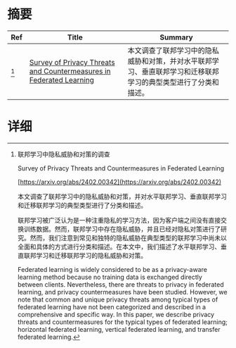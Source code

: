 # 摘要

| Ref | Title | Summary |
| --- | --- | --- |
| [^1] | [Survey of Privacy Threats and Countermeasures in Federated Learning](https://arxiv.org/abs/2402.00342) | 本文调查了联邦学习中的隐私威胁和对策，并对水平联邦学习、垂直联邦学习和迁移联邦学习的典型类型进行了分类和描述。 |

# 详细

[^1]: 联邦学习中隐私威胁和对策的调查

    Survey of Privacy Threats and Countermeasures in Federated Learning

    [https://arxiv.org/abs/2402.00342](https://arxiv.org/abs/2402.00342)

    本文调查了联邦学习中的隐私威胁和对策，并对水平联邦学习、垂直联邦学习和迁移联邦学习的典型类型进行了分类和描述。

    

    联邦学习被广泛认为是一种注重隐私的学习方法，因为客户端之间没有直接交换训练数据。然而，联邦学习中存在隐私威胁，并且已经对隐私对策进行了研究。然而，我们注意到常见和独特的隐私威胁在典型类型的联邦学习中尚未以全面和具体的方式进行分类和描述。在本文中，我们描述了水平联邦学习、垂直联邦学习和迁移联邦学习的隐私威胁和对策。

    Federated learning is widely considered to be as a privacy-aware learning method because no training data is exchanged directly between clients. Nevertheless, there are threats to privacy in federated learning, and privacy countermeasures have been studied. However, we note that common and unique privacy threats among typical types of federated learning have not been categorized and described in a comprehensive and specific way. In this paper, we describe privacy threats and countermeasures for the typical types of federated learning; horizontal federated learning, vertical federated learning, and transfer federated learning.
    

